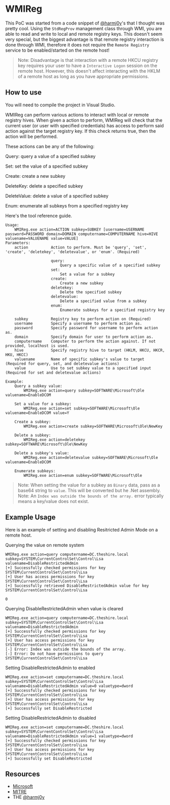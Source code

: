 # WMIReg

This PoC was started from a code snippet of [@harmj0y](https://github.com/HarmJ0y)'s that I thought was pretty cool. Using the `StdRegProv` management class through WMI, you are able to read and write to local and remote registry keys. This doesn't seem very special, but the biggest advantage is that remote registry interaction is done through WMI, therefore it does not require the `Remote Registry` service to be enabled/started on the remote host!

>Note: Disadvantage is that interaction with a remote HKCU registry key requires your user to have a `Interactive Logon` session on the remote host. However, this doesn't affect interacting with the HKLM of a remote host as long as you have appropriate permissions.

## How to use
You will need to compile the project in Visual Studio.

WMIReg can perform various actions to interact with local or remote registry hives. When given a action to perform, WMIReg will check that the current user (or user with specified credentials) has access to perform said action against the target registry key. If this check returns true, then the action will be performed. 

These actions can be any of the following:

Query: query a value of a specified subkey

Set: set the value of a specified subkey

Create: create a new subkey

DeleteKey: delete a specified subkey

DeleteValue: delete a value of a specified subkey

Enum: enumerate all subkeys from a specified registry key

Here's the tool reference guide.

```
Usage:
    WMIReg.exe action=ACTION subkey=SUBKEY [username=USERNAME password=PASSWORD domain=DOMAIN computername=COMPUTERNAME hive=HIVE valuename=VALUENAME value=VALUE]
Parameters:
    action          Action to perform. Must be 'query', 'set', 'create', 'deletekey', 'deletevalue', or 'enum'. (Required)

                    query:
                        Query a specific value of a specified subkey
                    set:
                        Set a value for a subkey
                    create:
                        Create a new subkey
                    deletekey:
                        Delete the specified subkey
                    deletevalue:
                        Delete a specified value from a subkey
                    enum:
                        Enumerate subkeys for a specified registry key

    subkey          Registry key to perform action on (Required)
    username        Specify a username to perform action as.
    password        Specify password for username to perform action as.
    domain          Specify domain for user to perform action as.
    computername    Computer to perform the action against. If not provided, localhost is used.
    hive            Specify registry hive to target (HKLM, HKCU, HKCR, HKU, HKCC)
    valuename       Name of specific subkey's value to target (Required for query, set, and deletevalue actions)
    value           Use to set subkey value to a specified input (Required for set and deletevalue actions)

Example:
    Query a subkey value:
        WMIReg.exe action=query subkey=SOFTWARE\Microsoft\Ole valuename=EnableDCOM
    
    Set a value for a subkey:
        WMIReg.exe action=set subkey=SOFTWARE\Microsoft\Ole valuename=EnableDCOM value=Y

    Create a subkey:
        WMIReg.exe action=create subkey=SOFTWARE\Microsoft\Ole\NewKey

    Delete a subkey:
        WMIReg.exe action=deletekey subkey=SOFTWARE\Microsoft\Ole\NewKey

    Delete a subkey's value:
        WMIReg.exe action=deletevalue subkey=SOFTWARE\Microsoft\Ole valuename=EnableDCOM

    Enumerate subkeys:
        WMIReg.exe action=enum subkey=SOFTWARE\Microsoft\Ole
```

>Note: When setting the value for a subkey as `Binary` data, pass as a base64 string to `value`. This will be converted but he .Net assembly.
>Note: An `Index was outside the bounds of the array.` error typically means a key/value does not exist.

## Example Usage
Here is an example of setting and disabling Resitricted Admin Mode on a remote host.

Querying the value on remote system
```
WMIReg.exe action=query computername=DC.theshire.local subkey=SYSTEM\CurrentControlSet\Control\Lsa valuename=DisableRestrictedAdmin
[+] Successfully checked permissions for key SYSTEM\CurrentControlSet\Control\Lsa
[+] User has access permissions for key SYSTEM\CurrentControlSet\Control\Lsa
[+] Successfully retrieved DisableRestrictedAdmin value for key SYSTEM\CurrentControlSet\Control\Lsa

0
```

Querying DisableRestrictedAdmin when value is cleared
```
WMIReg.exe action=query computername=DC.theshire.local subkey=SYSTEM\CurrentControlSet\Control\Lsa valuename=DisableRestrictedAdmin
[+] Successfully checked permissions for key SYSTEM\CurrentControlSet\Control\Lsa
[+] User has access permissions for key SYSTEM\CurrentControlSet\Control\Lsa
[-] Error: Index was outside the bounds of the array.
[-] Error: Do not have permissions to query SYSTEM\CurrentControlSet\Control\Lsa
```

Setting DisableRestrictedAdmin to enabled
```
WMIReg.exe action=set computername=DC.theshire.local subkey=SYSTEM\CurrentControlSet\Control\Lsa valuename=DisableRestrictedAdmin value=0 valuetype=dword
[+] Successfully checked permissions for key SYSTEM\CurrentControlSet\Control\Lsa
[+] User has access permissions for key SYSTEM\CurrentControlSet\Control\Lsa
[+] Successfully set DisableRestricted
```

Setting DisableRestrictedAdmin to disabled
```
WMIReg.exe action=set computername=DC.theshire.local subkey=SYSTEM\CurrentControlSet\Control\Lsa valuename=DisableRestrictedAdmin value=1 valuetype=dword
[+] Successfully checked permissions for key SYSTEM\CurrentControlSet\Control\Lsa
[+] User has access permissions for key SYSTEM\CurrentControlSet\Control\Lsa
[+] Successfully set DisableRestricted
```

## Resources
- [Microsoft](https://docs.microsoft.com/en-us/previous-versions/windows/desktop/regprov/stdregprov)
- [MITRE](https://attack.mitre.org/techniques/T1047/)
- THE [@harmj0y](https://github.com/HarmJ0y)
